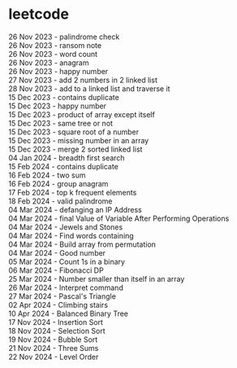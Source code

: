 # leetcode
26 Nov 2023 - palindrome check <br>
26 Nov 2023 - ransom note <br>
26 Nov 2023 - word count <br>
26 Nov 2023 - anagram <br>
26 Nov 2023 - happy number <br>
27 Nov 2023 - add 2 numbers in 2 linked list <br>
28 Nov 2023 - add to a linked list and traverse it <br>
15 Dec 2023 - contains duplicate <br>
15 Dec 2023 - happy number <br>
15 Dec 2023 - product of array except itself <br>
15 Dec 2023 - same tree or not <br>
15 Dec 2023 - square root of a number <br>
15 Dec 2023 - missing number in an array <br>
15 Dec 2023 - merge 2 sorted linked list <br>
04 Jan 2024 - breadth first search <br>
15 Feb 2024 - contains duplicate <br>
16 Feb 2024 - two sum <br>
16 Feb 2024 - group anagram <br>
17 Feb 2024 - top k frequent elements <br>
18 Feb 2024 - valid palindrome <br>
04 Mar 2024 - defanging an IP Address <br>
04 Mar 2024 - final Value of Variable After Performing Operations <br>
04 Mar 2024 - Jewels and Stones <br>
04 Mar 2024 - Find words containing <br>
04 Mar 2024 - Build array from permutation <br>
04 Mar 2024 - Good number <br>
05 Mar 2024 - Count 1s in a binary <br>
06 Mar 2024 - Fibonacci DP <br>
25 Mar 2024 - Number smaller than itself in an array <br>
26 Mar 2024 - Interpret command <br>
27 Mar 2024 - Pascal's Triangle <br>
02 Apr 2024 - Climbing stairs <br>
10 Apr 2024 - Balanced Binary Tree <br>
17 Nov 2024 - Insertion Sort <br>
18 Nov 2024 - Selection Sort <br>
19 Nov 2024 - Bubble Sort <br>
21 Nov 2024 - Three Sums <br>
22 Nov 2024 - Level Order <br>